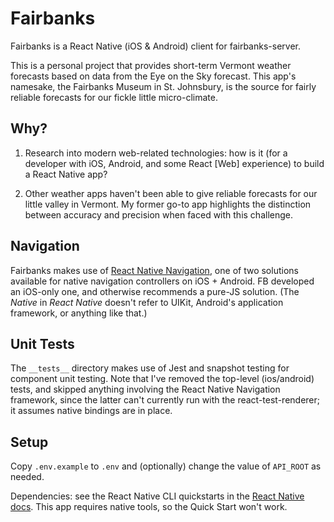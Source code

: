 # Fairbanks

Fairbanks is a React Native (iOS & Android) client for fairbanks-server.

This is a personal project that provides short-term Vermont weather forecasts based on data from the Eye on the Sky forecast. This app's namesake, the Fairbanks Museum in St. Johnsbury, is the source for fairly reliable forecasts for our fickle little micro-climate.

## Why?

1. Research into modern web-related technologies: how is it (for a developer with iOS, Android, and some React [Web] experience) to build a React Native app?

2. Other weather apps haven't been able to give reliable forecasts for our little valley in Vermont. My former go-to app highlights the distinction between accuracy and precision when faced with this challenge.

## Navigation

Fairbanks makes use of [React Native Navigation](https://wix.github.io/react-native-navigation/), one of two solutions available for native navigation controllers on iOS + Android. FB developed an iOS-only one, and otherwise recommends a pure-JS solution. (The *Native* in *React Native* doesn't refer to UIKit, Android's application framework, or anything like that.)

## Unit Tests

The `__tests__` directory makes use of Jest and snapshot testing for component unit testing. Note that I've removed the top-level (ios/android) tests, and skipped anything involving the React Native Navigation framework, since the latter can't currently run with the react-test-renderer; it assumes native bindings are in place.

## Setup

Copy `.env.example` to `.env` and (optionally) change the value of `API_ROOT` as needed.

Dependencies: see the React Native CLI quickstarts in the [React Native docs](https://reactnative.dev/docs/environment-setup). This app requires native tools, so the Quick Start won't work.
